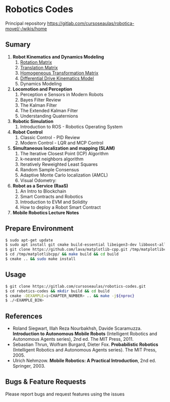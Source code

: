 # Robotics Codes

Principal repository https://gitlab.com/cursoseaulas/robotica-movel/-/wikis/home

## Sumary

1. **Robot Kinematics and Dynamics Modeling**
	1. [Rotation Matrix](src/examples/1/rotation_ex.cpp)
	1. [Translation Matrix](src/examples/1/translation_ex.cpp)
	1. [Homogeneous Transformation Matrix](src/examples/1/hTransformation_ex.cpp)
	1. [Differential Drive Kinematics Model](src/examples/1/diff-drive-Kinematics_ex.cpp)
	1. Dynamics Modeling
1. **Locomotion and Perception**
	1. Perception e Sensors in Modern Robots
	1. Bayes Filter Review
	1. The Kalman Filter
	1. The Extended Kalman Filter
	1. Understanding Quaternions
1. **Robotic Simulation**
	1. Introduction to ROS - Robotics Operating System
1. **Robot Control**
	1. Classic Control - PID Review
	1. Modern Control - LQR and MCP Control
1. **Simultaneous localization and mapping (SLAM)**
	1. The Iterative Closest Point (ICP) Algorithm
	1. k-nearest neighbors algorithm
	1. Iteratively Reweighted Least Squares
	1. Random Sample Consensus
	1. Adaptive Monte Carlo localization (AMCL)
	1. Visual Odometry:
1. **Robot as a Service (RaaS)**
	1. An Intro to Blockchain
	1. Smart Contracts and Robotics
	1. Introduction to EVM and Solidity
	1. How to deploy a Robot Smart Contract
1. **Mobile Robotics Lecture Notes**

## Prepare Environment

```bash
$ sudo apt-get update 
$ sudo apt install git cmake build-essential libeigen3-dev libboost-all-dev -y
$ git clone https://github.com/lava/matplotlib-cpp.git /tmp/matplotlibcpp
$ cd /tmp/matplotlibcpp/ && make build && cd build
$ cmake .. && sudo make install
```


## Usage

```bash
$ git clone https://gitlab.com/cursoseaulas/robotics-codes.git
$ cd robotics-codes && mkdir build && cd build
$ cmake -DEXAMPLE=i<CHAPTER_NUMBER> .. && make -j${nproc}
$ ./<EXAMPLE_BIN>
```

## References

* Roland Siegwart, Illah Reza Nourbakhsh, Davide Scaramuzza. **Introduction to Autonomous Mobile Robots** (Intelligent Robotics and Autonomous Agents series), 2nd ed. The MIT Press, 2011.
* Sebastian Thrun, Wolfram Burgard, Dieter Fox. **Probabilistic Robotics** (Intelligent Robotics and Autonomous Agents series). The MIT Press, 2005.
* Ulrich Nehmzow. **Mobile Robotics: A Practical Introduction**, 2nd ed. Springer, 2003.

## Bugs & Feature Requests

Please report bugs and request features using the issues
